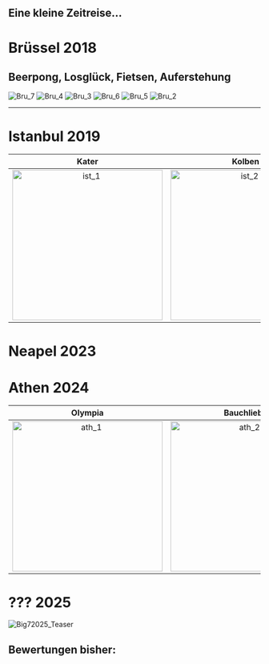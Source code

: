 ## Eine kleine Zeitreise...

# Brüssel 2018

## Beerpong, Losglück, Fietsen, Auferstehung

![Bru_7](./images/bru_7.JPG)
![Bru_4](./images/bru_4.JPG)
![Bru_3](./images/bru_3.JPG)
![Bru_6](./images/bru_6.JPG)
![Bru_5](./images/bru_5.JPG)
![Bru_2](./images/bru_2.JPG)


---
# Istanbul 2019

Kater | Kolben | Karaköy
:---: | :---: | :---:
<img src="./ist_1.JPG" alt="ist_1" width=300px/> | <img src="./ist_2.JPG" alt="ist_2" width=300px/> | <img src="ist_3.jpg" alt="ist_3" width=300px/>

# Neapel 2023

# Athen 2024

Olympia | Bauchliebe | Abfahrt
:---: | :---: | :---:
<img src="./ath_1.jpg" alt="ath_1" width=300px/> | <img src="./ath_2.jpg" alt="ath_2" width=300px/> | <img src="ath_3.jpg" alt="ath_3" width=300px/>

# ??? 2025

![Big72025_Teaser](./big6_dalle.png)

## Bewertungen bisher:
